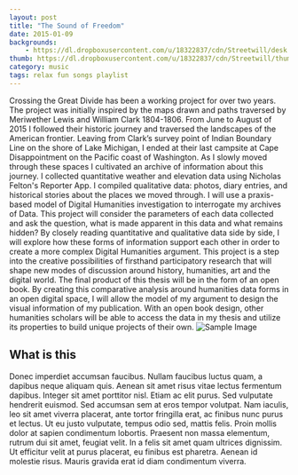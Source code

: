 ```yaml
---
layout: post
title: "The Sound of Freedom"
date: 2015-01-09
backgrounds:
    - https://dl.dropboxusercontent.com/u/18322837/cdn/Streetwill/desk.jpeg
thumb: https://dl.dropboxusercontent.com/u/18322837/cdn/Streetwill/thumbs/drum-rudiment.jpeg
category: music
tags: relax fun songs playlist
---
```


Crossing the Great Divide has been a working project for over two years. The project was initially inspired by the maps drawn and paths traversed by Meriwether Lewis and William Clark 1804-1806. From June to August of 2015 I followed their historic journey and traversed the landscapes of the American frontier. Leaving from Clark’s survey point of Indian Boundary Line on the shore of Lake Michigan, I ended at their last campsite at Cape Disappointment on the Pacific coast of Washington. As I slowly moved through these spaces I cultivated an archive of information about this journey. I collected quantitative weather and elevation data using Nicholas Felton's Reporter App. I compiled qualitative data: photos, diary entries, and historical stories about the places we moved through. 
I will use a praxis-based model of Digital Humanities investigation to interrogate my archives of Data. This project will consider the parameters of each data collected and ask the question, what is made apparent in this data and what remains hidden? By closely reading quantitative and qualitative data side by side, I will explore how these forms of information support each other in order to create a more complex Digital Humanities argument. 
This project is a step into the creative possibilities of firsthand participatory research that will shape new modes of discussion around history, humanities, art and the digital world.
    The final product of this thesis will be in the form of an open book. By creating this comparative analysis around humanities data forms in an open digital space, I will allow the model of my argument to design the visual information of my publication. With an open book design, other humanities scholars will be able to access the data in my thesis and utilize its properties to build unique projects of their own.
![Sample Image](http://placehold.it/360x360)

## What is this
Donec imperdiet accumsan faucibus. Nullam faucibus luctus quam, a dapibus neque aliquam quis. Aenean sit amet risus vitae lectus fermentum dapibus. Integer sit amet porttitor nisl. Etiam ac elit purus. Sed vulputate hendrerit euismod. Sed accumsan sem at eros tempor volutpat. Nam iaculis, leo sit amet viverra placerat, ante tortor fringilla erat, ac finibus nunc purus et lectus. Ut eu justo vulputate, tempus odio sed, mattis felis. Proin mollis dolor at sapien condimentum lobortis. Praesent non massa elementum, rutrum dui sit amet, feugiat velit. In a felis sit amet quam ultrices dignissim. Ut efficitur velit at purus placerat, eu finibus est pharetra. Aenean id molestie risus. Mauris gravida erat id diam condimentum viverra.
